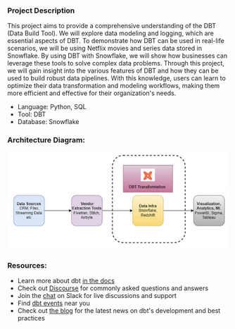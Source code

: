 ### Project Description

This project aims to provide a comprehensive understanding of the DBT (Data Build Tool). We will explore data modeling and logging, which are essential aspects of DBT. To demonstrate how DBT can be used in real-life scenarios, we will be using Netflix movies and series data stored in Snowflake. By using DBT with Snowflake, we will show how businesses can leverage these tools to solve complex data problems. Through this project, we will gain insight into the various features of DBT and how they can be used to build robust data pipelines. With this knowledge, users can learn to optimize their data transformation and modeling workflows, making them more efficient and effective for their organization's needs.

- Language: Python, SQL
- Tool: DBT
- Database: Snowflake

### Architecture Diagram:

![alt text](image.png)

### Resources:
- Learn more about dbt [in the docs](https://docs.getdbt.com/docs/introduction)
- Check out [Discourse](https://discourse.getdbt.com/) for commonly asked questions and answers
- Join the [chat](https://community.getdbt.com/) on Slack for live discussions and support
- Find [dbt events](https://events.getdbt.com) near you
- Check out [the blog](https://blog.getdbt.com/) for the latest news on dbt's development and best practices
